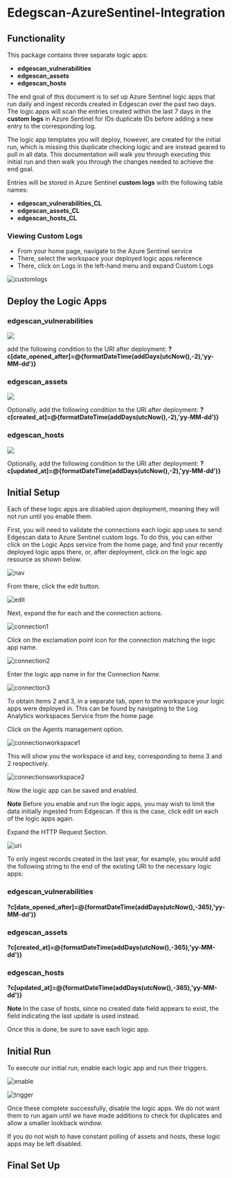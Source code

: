 # Edegscan-AzureSentinel-Integration

## Functionality
This package contains three separate logic apps:
* **edgescan_vulnerabilities**
* **edgescan_assets**
* **edgescan_hosts**


The end goal of this document is to set up Azure Sentinel logic apps that run daily and ingest records created in Edgescan over the past two days. 
The logic apps will scan the entries created within the last 7 days in the **custom logs** in Azure Sentinel for IDs duplicate IDs before adding a new entry to the corresponding log.

The logic app templates you will deploy, however, are created for the initial run, which is missing this duplicate checking logic and are instead geared to pull in all data. This documentation will walk you through executing this initial run and then walk you through the changes needed to achieve the end goal.

Entries will be stored in Azure Sentinel **custom logs** with the following table names:
* **edgescan_vulnerabilities_CL**
* **edgescan_assets_CL**
* **edgescan_hosts_CL**

### Viewing Custom Logs
* From your home page, navigate to the Azure Sentinel service
* There, select the workspace your deployed logic apps reference
* There, click on Logs in the left-hand menu and expand Custom Logs

![customlogs](Images/customlogs.png)


## Deploy the Logic Apps
### edgescan_vulnerabilities


<a href="https://portal.azure.com/#create/Microsoft.Template/uri/https%3A%2F%2Fraw.githubusercontent.com%2FArbala-Security%2FEdegscan-AzureSentinel-Integration%2Fmain%2Fazuredeploy1.json" target="_blank">
    <img src="https://aka.ms/deploytoazurebutton""/>
</a>
      
      
add the following condition to the URI after deployment: **?c[date_opened_after]=@{formatDateTime(addDays(utcNow(),-2),'yy-MM-dd')}**





### edgescan_assets


<a href="https://portal.azure.com/#create/Microsoft.Template/uri/https%3A%2F%2Fraw.githubusercontent.com%2FArbala-Security%2FEdegscan-AzureSentinel-Integration%2Fmain%2Fazuredeploy2.json" target="_blank">
    <img src="https://aka.ms/deploytoazurebutton""/>
</a>

      
Optionally, add the following condition to the URI after deployment: **?c[created_at]=@{formatDateTime(addDays(utcNow(),-2),'yy-MM-dd')}**





### edgescan_hosts


<a href="https://portal.azure.com/#create/Microsoft.Template/uri/https%3A%2F%2Fraw.githubusercontent.com%2FArbala-Security%2FEdegscan-AzureSentinel-Integration%2Fmain%2Fazuredeploy3.json" target="_blank">
    <img src="https://aka.ms/deploytoazurebutton""/>
</a>

Optionally, add the following condition to the URI after deployment: **?c[updated_at]=@{formatDateTime(addDays(utcNow(),-2),'yy-MM-dd')}**


## Initial Setup
Each of these logic apps are disabled upon deployment, meaning they will not run until you enable them.

First, you will need to validate the connections each logic app uses to send Edgescan data to Azure Sentinel custom logs. To do this, you can either click on the Logic Apps service from the home page, and find your recently deployed logic apps there, or, after deployment, click on the logic app resource as shown below.

![nav](Images/logicappnav.png)

From there, click the edit button.

![edit](Images/logicappedit.png)

Next, expand the for each and the connection actions.

![connection1](Images/logicappconnection1.png)

Click on the exclamation point icon for the connection matching the logic app name.

![connection2](Images/logicappconnection2.png)

Enter the logic app name in for the Connection Name. 

![connection3](Images/logicappconnection3.png)

To obtain items 2 and 3, in a separate tab, open to the workspace your logic apps were deployed in. This can be found by navigating to the Log Analytics workspaces Service from the home page.

Click on the Agents management option.

![connectionworkspace1](Images/connectionworkspace1.png)

This will show you the workspace id and key, corresponding to items 3 and 2 respectively.

![connectionsworkspace2](Images/connectionsworkspace2.png)

Now the logic app can be saved and enabled. 

**Note** Before you enable and run the logic apps, you may wish to limit the data initially ingested from Edgescan. If this is the case, click edit on each of the logic apps again.

Expand the HTTP Request Section.

![uri](Images/logicappeditURI.png)

To only ingest records created in the last year, for example, you would add the following string to the end of the existing URI to the necessary logic apps:

### edgescan_vulnerabilities
 **?c[date_opened_after]=@{formatDateTime(addDays(utcNow(),-365),'yy-MM-dd')}**


### edgescan_assets
 **?c[created_at]=@{formatDateTime(addDays(utcNow(),-365),'yy-MM-dd')}**


### edgescan_hosts
**?c[updated_at]=@{formatDateTime(addDays(utcNow(),-365),'yy-MM-dd')}**

  
**Note** In the case of hosts, since no created date field appears to exist, the field indicating the last update is used instead.
  

Once this is done, be sure to save each logic app. 

## Initial Run
To execute our initial run, enable each logic app and run their triggers.

![enable](Images/enable.png)

![trigger](Images/trigger​.png)

Once these complete successfully, disable the logic apps. We do not want them to run again until we have made additions to check for duplicates and allow a smaller lookback window.

If you do not wish to have constant polling of assets and hosts, these logic apps may be left disabled.

## Final Set Up




